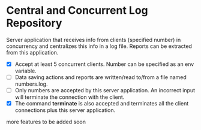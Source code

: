 # Central and Concurrent Log Repository

Server application that receives info from clients (specified number) in concurrency and centralizes this info in a log file. Reports can be extracted from this application.

- [x] Accept at least 5 concurrent clients. Number can be specified as an env variable.
- [ ] Data saving actions and reports are written/read to/from a file named numbers.log.
- [ ] Only numbers are accepted by this server application. An incorrect input will terminate the connection with the client.
- [x] The command **terminate** is also accepted and terminates all the client connections plus this server application.

more features to be added soon
